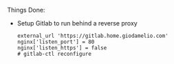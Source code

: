 Things Done:

- Setup Gitlab to run behind a reverse proxy
  ```
  external_url 'https://gitlab.home.giodamelio.com'
  nginx['listen_port'] = 80
  nginx['listen_https'] = false
  # gitlab-ctl reconfigure
  ```
